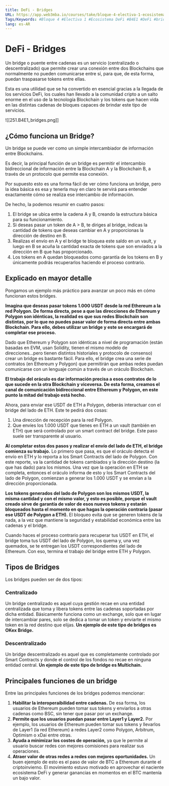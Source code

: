 ```yaml
---
title: DeFi - Bridges
URL: https://app.web3mba.io/courses/take/bloque-4-electiva-1-ecosistema-defi/texts/38896820-04-defi-bridges
Tags/Keywords: #Bloque 4 #Electiva 1 #Ecosistema DeFi #B4E1 #DeFi #bridges
lang: es-AR
---
```

# DeFi - Bridges
Un bridge o puente entre cadenas es un servicio (centralizado o descentralizado) que permite crear una conexión entre dos Blockchains que normalmente no pueden comunicarse entre sí, para que, de esta forma, puedan traspasarse tokens entre ellas.

Esta es una utilidad que se ha convertido en esencial gracias a la llegada de los servicios DeFi, los cuales han llevado a la comunidad cripto a un salto enorme en el uso de la tecnología Blockchain y los tokens que hacen vida en las distintas cadenas de bloques capaces de brindar este tipo de servicios.

![[251.B4E1_bridges.png]]

## ¿Cómo funciona un Bridge?
Un bridge se puede ver como un simple intercambiador de información entre Blockchains. 

Es decir, la principal función de un bridge es permitir el intercambio bidireccional de información entre la Blockchain A y la Blockchain B, a través de un protocolo que permite esa conexión.

Por supuesto esto es una forma fácil de ver cómo funciona un bridge, pero la idea básica es esa y tenerla muy en claro te servirá para entender exactamente cómo se realiza ese intercambio de información.

De hecho, la podemos resumir en cuatro pasos:
1. El bridge se ubica entre la cadena A y B, creando la estructura básica para su funcionamiento.
2. Si deseas pasar un token de A > B, te diriges al bridge, indicas la cantidad de tokens que deseas cambiar en A y proporcionas la dirección de destino en B.
3. Realizas el envío en A y el bridge te bloquea este saldo en un vault, y luego en B se acuña la cantidad exacta de tokens que son enviados a la dirección en B que has proporcionado.
4. Los tokens en A quedan bloqueados como garantía de los tokens en B y únicamente podrás recuperarlos haciendo el proceso contrario.

## Explicado en mayor detalle
Pongamos un ejemplo más práctico para avanzar un poco más en cómo funcionan estos bridges.

**Imagina que deseas pasar tokens 1.000 USDT desde la red Ethereum a la red Polygon. De forma directa, pese a que las direcciones de Ethereum y Polygon son idénticas, la realidad es que sus redes Blockchain son distintas, por lo que no puedes pasar valor de forma directa entre ambas Blockchain. Para ello, debes utilizar un bridge y este se encargará de completar ese proceso.**

Dado que Ethereum y Polygon son idénticas a nivel de programación (están basadas en EVM, usan Solidity, tienen el mismo modelo de direcciones...pero tienen distintos historiales y protocolo de consenso) crear un bridge es bastante fácil. Para ello, el bridge crea una serie de contratos (en Ethereum y Polygon) que permitirán que ambas redes puedan comunicarse con un lenguaje común a través de un oráculo Blockchain. 

**El trabajo del oráculo es dar información precisa a esos contratos de lo que sucede en la otra Blockchain y viceversa. De esta forma, creamos el canal de comunicación bidireccional entre Ethereum y Polygon, en este punto la mitad del trabajo está hecho.**

Ahora, para enviar ese USDT de ETH a Polygon, deberás interactuar con el bridge del lado de ETH. Este te pedirá dos cosas:
1. Una dirección de recepción para la red Polygon.
2. Que envíes los 1.000 USDT que tienes en ETH a un vault (también en ETH) que será controlado por un smart contract del bridge. Este paso suele ser transparente al usuario.

**Al completar estos dos pasos y realizar el envío del lado de ETH, el bridge comienza su trabajo.** Lo primero que pasa, es que el oráculo detecta el envío en ETH y lo reporta a los Smart Contracts del lado de Polygon. Con este reporte, va la cantidad de tokens cambiados y la dirección destino (la que has dado) para los mismos. Una vez que la operación en ETH se completa, entonces el oráculo informa de esto y los Smart Contracts del lado de Polygon, comienzan a generar los 1.000 USDT y se envían a la dirección proporcionada.

**Los tokens generados del lado de Polygon son los mismos USDT, la misma cantidad y con el mismo valor, y esto es posible, porque el vault creado sirve de garantía de valor de esos nuevos tokens y estarán bloqueados hasta el momento en que hagas la operación contraria (pasar ese USDT de Polygon a ETH).** El bloqueo evita que se generen tokens de la nada, a la vez que mantiene la seguridad y estabilidad económica entre las cadenas y el bridge.

Cuando haces el proceso contrario para recuperar tus USDT en ETH, el bridge toma tus USDT del lado de Polygon, los quema y, una vez quemados, se te entregan los USDT correspondientes del lado de Ethereum. Con eso, termina el trabajo del bridge entre ETH y Polygon.

## Tipos de Bridges
Los bridges pueden ser de dos tipos:

### Centralizado
Un bridge centralizado es aquel cuya gestión recae en una entidad centralizada que toma y libera tokens entre las cadenas soportadas por dicha entidad. Básicamente funciona como un exchange, solo que en lugar de intercambiar pares, solo se dedica a tomar un token y enviarte el mismo token en la red destino que elijas. **Un ejemplo de este tipo de bridges es OKex Bridge.**

### Descentralizado
Un bridge descentralizado es aquel que es completamente controlado por Smart Contracts y donde el control de los fondos no recae en ninguna entidad central. **Un ejemplo de este tipo de bridge es Multichain.**

## Principales funciones de un bridge
Entre las principales funciones de los bridges podemos mencionar:
1. **Habilitar la interoperaibilidad entre cadenas.** De esa forma, los usuarios de Ethereum pueden tomar sus tokens y enviarlos a otras cadenas como BSC, sin tener que pasar por un exchange.
2. **Permite que los usuarios puedan pasar entre Layer1 y Layer2.** Por ejemplo, los usuarios de Ethereum pueden tomar sus tokens y llevarlos de Layer1 (la red Ethereum) a redes Layer2 como Polygon, Arbitrum, Optimism o xDai entre otras.
3. **Ayuda a minimizar los costes de operación,** ya que le permite al usuario buscar redes con mejores comisiones para realizar sus operaciones.
4. **Atraer valor de otras redes a redes con mejores oportunidades.** Un buen ejemplo de esto es el paso de valor de BTC a Ethereum durante el criptoinvierno. El movimiento estuvo motivado en aprovechar el naciente ecosistema DeFi y generar ganancias en momentos en el BTC mantenía un bajo valor.